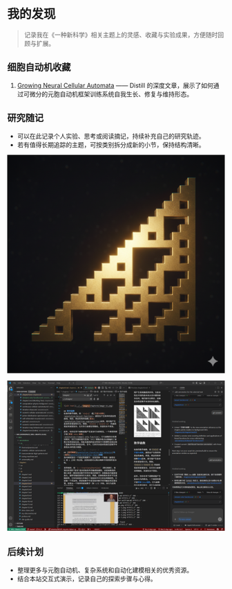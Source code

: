 # 我的发现

> 记录我在《一种新科学》相关主题上的灵感、收藏与实验成果，方便随时回顾与扩展。

## 细胞自动机收藏

1. [Growing Neural Cellular Automata](https://distill.pub/2020/growing-ca/) —— Distill 的深度文章，展示了如何通过可微分的元胞自动机框架训练系统自我生长、修复与维持形态。

## 研究随记

- 可以在此记录个人实验、思考或阅读摘记，持续补充自己的研究轨迹。
- 若有值得长期追踪的主题，可按类别拆分成新的小节，保持结构清晰。

![alt text](../../favicon.png)

![alt text](../../images/my-discoveries/image.png)

## 后续计划

- 整理更多与元胞自动机、复杂系统和自动化建模相关的优秀资源。
- 结合本站交互式演示，记录自己的探索步骤与心得。
